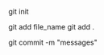 <!-- git initialization -->
git init

<!-- add file to git -->
git add file_name
git add .

<!-- commit the changes -->
git commit -m "messages"
